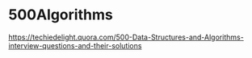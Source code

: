 # 500Algorithms
https://techiedelight.quora.com/500-Data-Structures-and-Algorithms-interview-questions-and-their-solutions
